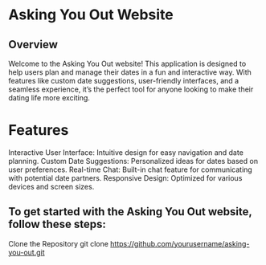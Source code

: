 
# Asking You Out Website
## Overview
Welcome to the Asking You Out website! This application is designed to help users plan and manage their dates in a fun and interactive way. With features like custom date suggestions, user-friendly interfaces, and a seamless experience, it’s the perfect tool for anyone looking to make their dating life more exciting.

# Features
Interactive User Interface: Intuitive design for easy navigation and date planning.
Custom Date Suggestions: Personalized ideas for dates based on user preferences.
Real-time Chat: Built-in chat feature for communicating with potential date partners.
Responsive Design: Optimized for various devices and screen sizes.
## To get started with the Asking You Out website, follow these steps:
Clone the Repository
git clone https://github.com/yourusername/asking-you-out.git

